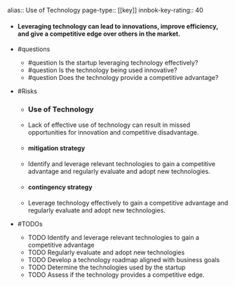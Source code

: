 alias:: Use of Technology
page-type:: [[key]]
innbok-key-rating:: 40
- #### Leveraging technology can lead to innovations, improve efficiency, and give a competitive edge over others in the market.
- #questions
  - #question Is the startup leveraging technology effectively?
  - #question Is the technology being used innovative?
  - #question Does the technology provide a competitive advantage?
- #Risks

  - ### Use of Technology
  - Lack of effective use of technology can result in missed opportunities for innovation and competitive disadvantage.
  - #### mitigation strategy
  - Identify and leverage relevant technologies to gain a competitive advantage and regularly evaluate and adopt new technologies.
  - #### contingency strategy
  - Leverage technology effectively to gain a competitive advantage and regularly evaluate and adopt new technologies.
- #TODOs
  - TODO Identify and leverage relevant technologies to gain a competitive advantage
  - TODO  Regularly evaluate and adopt new technologies
  - TODO  Develop a technology roadmap aligned with business goals
  - TODO Determine the technologies used by the startup
  - TODO  Assess if the technology provides a competitive edge.


